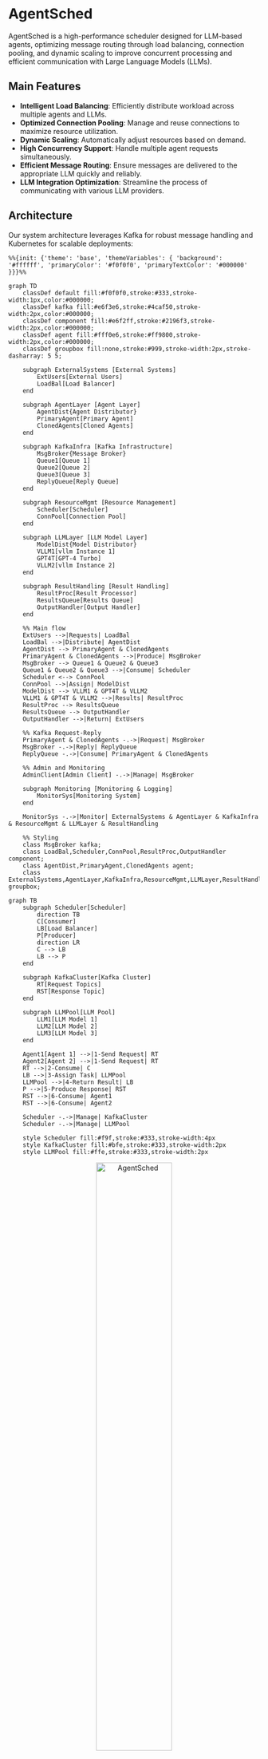 # AgentSched

AgentSched is a high-performance scheduler designed for LLM-based agents, optimizing message routing through load balancing, connection pooling, and dynamic scaling to improve concurrent processing and efficient communication with Large Language Models (LLMs).

## Main Features

- **Intelligent Load Balancing**: Efficiently distribute workload across multiple agents and LLMs.
- **Optimized Connection Pooling**: Manage and reuse connections to maximize resource utilization.
- **Dynamic Scaling**: Automatically adjust resources based on demand.
- **High Concurrency Support**: Handle multiple agent requests simultaneously.
- **Efficient Message Routing**: Ensure messages are delivered to the appropriate LLM quickly and reliably.
- **LLM Integration Optimization**: Streamline the process of communicating with various LLM providers.

## Architecture

Our system architecture leverages Kafka for robust message handling and Kubernetes for scalable deployments:

``` mermaid
%%{init: {'theme': 'base', 'themeVariables': { 'background': '#ffffff', 'primaryColor': '#f0f0f0', 'primaryTextColor': '#000000' }}}%%

graph TD
    classDef default fill:#f0f0f0,stroke:#333,stroke-width:1px,color:#000000;
    classDef kafka fill:#e6f3e6,stroke:#4caf50,stroke-width:2px,color:#000000;
    classDef component fill:#e6f2ff,stroke:#2196f3,stroke-width:2px,color:#000000;
    classDef agent fill:#fff0e6,stroke:#ff9800,stroke-width:2px,color:#000000;
    classDef groupbox fill:none,stroke:#999,stroke-width:2px,stroke-dasharray: 5 5;

    subgraph ExternalSystems [External Systems]
        ExtUsers[External Users]
        LoadBal[Load Balancer]
    end

    subgraph AgentLayer [Agent Layer]
        AgentDist{Agent Distributor}
        PrimaryAgent[Primary Agent]
        ClonedAgents[Cloned Agents]
    end

    subgraph KafkaInfra [Kafka Infrastructure]
        MsgBroker{Message Broker}
        Queue1[Queue 1]
        Queue2[Queue 2]
        Queue3[Queue 3]
        ReplyQueue[Reply Queue]
    end

    subgraph ResourceMgmt [Resource Management]
        Scheduler[Scheduler]
        ConnPool[Connection Pool]
    end

    subgraph LLMLayer [LLM Model Layer]
        ModelDist{Model Distributor}
        VLLM1[vllm Instance 1]
        GPT4T[GPT-4 Turbo]
        VLLM2[vllm Instance 2]
    end

    subgraph ResultHandling [Result Handling]
        ResultProc[Result Processor]
        ResultsQueue[Results Queue]
        OutputHandler[Output Handler]
    end

    %% Main flow
    ExtUsers -->|Requests| LoadBal
    LoadBal -->|Distribute| AgentDist
    AgentDist --> PrimaryAgent & ClonedAgents
    PrimaryAgent & ClonedAgents -->|Produce| MsgBroker
    MsgBroker --> Queue1 & Queue2 & Queue3
    Queue1 & Queue2 & Queue3 -->|Consume| Scheduler
    Scheduler <--> ConnPool
    ConnPool -->|Assign| ModelDist
    ModelDist --> VLLM1 & GPT4T & VLLM2
    VLLM1 & GPT4T & VLLM2 -->|Results| ResultProc
    ResultProc --> ResultsQueue
    ResultsQueue --> OutputHandler
    OutputHandler -->|Return| ExtUsers

    %% Kafka Request-Reply
    PrimaryAgent & ClonedAgents -.->|Request| MsgBroker
    MsgBroker -.->|Reply| ReplyQueue
    ReplyQueue -.->|Consume| PrimaryAgent & ClonedAgents

    %% Admin and Monitoring
    AdminClient[Admin Client] -.->|Manage| MsgBroker

    subgraph Monitoring [Monitoring & Logging]
        MonitorSys[Monitoring System]
    end

    MonitorSys -.->|Monitor| ExternalSystems & AgentLayer & KafkaInfra & ResourceMgmt & LLMLayer & ResultHandling

    %% Styling
    class MsgBroker kafka;
    class LoadBal,Scheduler,ConnPool,ResultProc,OutputHandler component;
    class AgentDist,PrimaryAgent,ClonedAgents agent;
    class ExternalSystems,AgentLayer,KafkaInfra,ResourceMgmt,LLMLayer,ResultHandling,Monitoring groupbox;
```

``` mermaid
graph TB
    subgraph Scheduler[Scheduler]
        direction TB
        C[Consumer]
        LB[Load Balancer]
        P[Producer]
        direction LR
        C --> LB
        LB --> P
    end

    subgraph KafkaCluster[Kafka Cluster]
        RT[Request Topics]
        RST[Response Topic]
    end

    subgraph LLMPool[LLM Pool]
        LLM1[LLM Model 1]
        LLM2[LLM Model 2]
        LLM3[LLM Model 3]
    end

    Agent1[Agent 1] -->|1-Send Request| RT
    Agent2[Agent 2] -->|1-Send Request| RT
    RT -->|2-Consume| C
    LB -->|3-Assign Task| LLMPool
    LLMPool -->|4-Return Result| LB
    P -->|5-Produce Response| RST
    RST -->|6-Consume| Agent1
    RST -->|6-Consume| Agent2

    Scheduler -.->|Manage| KafkaCluster
    Scheduler -.->|Manage| LLMPool

    style Scheduler fill:#f9f,stroke:#333,stroke-width:4px
    style KafkaCluster fill:#bfe,stroke:#333,stroke-width:2px
    style LLMPool fill:#ffe,stroke:#333,stroke-width:2px
```

<p align="center">
  <picture>
    <source media="(prefers-color-scheme: dark)" srcset="docs/assets/readme/main_architecture.png">
    <img alt="AgentSched" src="docs/assets/readme/main_architecture.png" width=55%>
  </picture>
</p>

## Installation
1. Clone the repository:

```bash
git clone https://github.com/yourusername/agentsched.git
cd agentsched
```

2. Install the required dependencies:

```bash
poetry shell
poetry install
```

## Configuration
Update the following variables in the project as needed:

```
BOOTSTRAP_SERVERS: Kafka bootstrap servers
INPUT_TOPICS: List of input topics for different priorities
OUTPUT_TOPIC: Topic for output messages
SGLANG_BASE_URL: Base URL for the SGLang server
LLM_API_KEY: API key for LLM access (if required)
```

## Quick Start

```python
import random
import time
from threading import Thread
from typing import Dict, List
from uuid import uuid4

from confluent_kafka import KafkaException  # type: ignore[import]
from confluent_kafka.admin import AdminClient, NewTopic  # type: ignore[import]

from agentsched.kafka_server.consumer import Consumer
from agentsched.kafka_server.producer import Producer
from agentsched.load_balancing.scheduler import Scheduler, SchedulerConfig
from agentsched.types import Message, Priority, TaskType

# Kafka configuration
BOOTSTRAP_SERVERS = "localhost:9092"
INPUT_TOPICS = ["high_priority", "medium_priority", "low_priority"]
OUTPUT_TOPIC = "results"
SGLANG_BASE_URL = "http://127.0.0.1:30000/v1"
LLM_API_KEY = "EMPTY"

# Global dictionary to store pending requests
pending_requests: Dict[str, Message] = {}


def create_topics(
    bootstrap_servers: str,
    topics: List[str],
    num_partitions: int = 1,
    replication_factor: int = 1,
):
    """Create Kafka topics if they don't exist."""
    admin_client = AdminClient({"bootstrap.servers": bootstrap_servers})

    new_topics = [
        NewTopic(
            topic,
            num_partitions=num_partitions,
            replication_factor=replication_factor,
        )
        for topic in topics
    ]
    fs = admin_client.create_topics(new_topics)

    for topic, f in fs.items():
        try:
            f.result()  # the result itself is None
            print(f"Topic {topic} created")
        except KafkaException as e:
            if "already exists" in str(e):
                print(f"Topic {topic} already exists")
            else:
                raise KafkaException(f"Failed to create topic {topic}: {e}") from e


def simulate_input_messages(producer: Producer, num_messages: int = 5):
    """Simulate input messages to the system."""

    prompts = [
        "Summarize the main points of climate change.",
        "Explain the concept of artificial intelligence.",
        "Describe the process of photosynthesis.",
        "What are the key features of a democratic government?",
        "How does the internet work?",
    ]

    for _ in range(num_messages):
        correlation_id = str(uuid4())

        message = Message(
            id=f"task_{random.randint(1000, 9999)}",
            task_type=random.choice(list(TaskType)).value,
            priority=random.choice(list(Priority)).value,
            content=random.choice(prompts),
            token_count=random.randint(10, 200),
            correlation_id=correlation_id,
        )
        topic = f"{message.priority}_priority"
        headers = {"correlation_id": correlation_id}
        producer.produce(value=message.model_dump(), topic=topic, headers=headers)
        print(f"[Demo] Produced message: {message}")

        # Store the pending request
        pending_requests[correlation_id] = message

        time.sleep(0.5)  # simulate some delay between messages


def send_response_to_agent(message: Message):
    """Handle the response received for a produced message."""
    correlation_id = message.correlation_id
    if correlation_id in pending_requests:
        original_request = pending_requests.pop(correlation_id)
        print(f"Original content: {original_request.content}")
        print(f"Response: {message.content}")
    else:
        print(f"Received response for unknown correlation ID: {correlation_id}")


def process_output(consumer: Consumer):
    """Process output messages from the system."""
    while True:
        try:
            message = consumer.consume(timeout=1.0)
            if message:
                print("\n[Demo] Received output message:")
                print(f"received message for correlation ID: {message.correlation_id}")
                print(f"Task ID: {message.id}")
                print(f"Model: {message.model_id}")
                print(f"Status: {message.status}")
                print(f"Content: {message.content}")

                # Handle the response
                send_response_to_agent(message)
                print("-" * 50)
        except KafkaException as e:
            print(f"Error processing output: {e}")
            time.sleep(1)  # wait a bit before retrying
```
``` ~~Python~~
def main():
    """Main function to run the system demo."""
    # Create Kafka topics
    create_topics(BOOTSTRAP_SERVERS, INPUT_TOPICS + [OUTPUT_TOPIC])

    # Initialize components
    input_producer = Producer(
        bootstrap_servers=BOOTSTRAP_SERVERS,
    )
    output_consumer = Consumer(
        bootstrap_servers=BOOTSTRAP_SERVERS,
        group_id="output-consumer-group",
        auto_offset_reset="latest",
    )
    output_consumer.subscribe(["results"])

    scheduler = Scheduler(
        SchedulerConfig(
            bootstrap_servers=BOOTSTRAP_SERVERS,
            input_topics=INPUT_TOPICS,
            output_topic=OUTPUT_TOPIC,
            max_workers=10,
        )
    )

    # Add LLM models
    scheduler.add_llm_model(
        "gpt-3.5",
        capacity=5,
        supported_tasks=[
            TaskType.TEXT_GENERATION,
            TaskType.DATA_PROCESSING,
        ],
        base_url=SGLANG_BASE_URL,
        api_key=LLM_API_KEY,
    )
    scheduler.add_llm_model(
        "gpt-4-turbo",
        capacity=3,
        supported_tasks=[
            TaskType.TEXT_GENERATION,
            TaskType.IMAGE_ANALYSIS,
            TaskType.DATA_PROCESSING,
        ],
        base_url=SGLANG_BASE_URL,
        api_key=LLM_API_KEY,
    )
    scheduler.add_llm_model(
        "gpt-4-o",
        capacity=10,
        supported_tasks=[
            TaskType.TEXT_GENERATION,
        ],
        base_url=SGLANG_BASE_URL,
        api_key=LLM_API_KEY,
    )

    # Start threads
    input_thread = Thread(target=simulate_input_messages, args=(input_producer,))
    output_thread = Thread(target=process_output, args=(output_consumer,))
    scheduler_thread = Thread(target=scheduler.run)

    input_thread.start()
    output_thread.start()
    scheduler_thread.start()

    # Wait for input simulation to complete
    input_thread.join()

    # Allow some time for processing
    time.sleep(15)

    # Print any remaining pending requests
    if pending_requests:
        print("Requests without responses:")
        for corr_id, request in pending_requests.items():
            print(f"  Correlation ID: {corr_id}, Request ID: {request.id}")

    # Print model stats
    print("\nModel Stats:")
    for model_id, stats in scheduler.get_model_stats().items():
        print(f"Model {model_id}:")
        print(f"  Current load: {stats.current_load}")
        print(f"  Total processed tasks: {stats.total_processed_tasks}")
        print(f"  Average processing time: {stats.average_processing_time:.2f} s")

    # Cleanup
    scheduler.close()
    input_producer.close()
    output_consumer.close()

    print("Demo completed.")


if __name__ == "__main__":
    main()
```

## Configuration

AgentSched uses a YAML configuration file. Here's a sample configuration:

```yaml
kafka:
  bootstrap_servers:
    - "localhost:9092"
  topics:
    - "agent_messages"

agents:
  - id: "agent1"
    model: "gpt-3.5-turbo"
  - id: "agent2"
    model: "gpt-4"

scaling:
  min_agents: 2
  max_agents: 10
  scaling_factor: 1.5

load_balancing:
  strategy: "round_robin"

connection_pool:
  max_connections: 100
  timeout: 30
```

For more detailed usage instructions, please refer to our [documentation](link-to-docs).

## Contributing

We welcome contributions! Please see our [Contributing Guide](CONTRIBUTING.md) for more details.

## License

AgentSched is released under the MIT License. See the [LICENSE](LICENSE) file for more details.

## Contact

If you have any questions or feedback, please open an issue on this GitHub repository.

